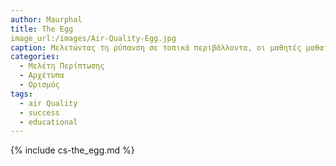 ```yaml
---
author: Maurphal
title: The Egg 
image_url:/images/Air-Quality-Egg.jpg
caption: Μελετώντας τη ρύπανση σε τοπικά περιβάλλοντα, οι μαθητές μαθαίνουν δεξιότητες κριτικής σκέψης, μέτρησης και ανάλυσης δεδομένων, όλα μέσα σε ένα πραγματικό περιβάλλον. 
categories:
  - Μελέτη Περίπτωσης
  - Αρχέτυπα
  - Ορισμός
tags:
  - air Quality 
  - success
  - educational
---
```


{% include cs-the_egg.md %}

